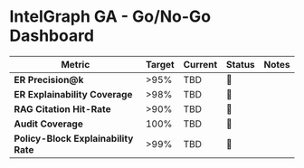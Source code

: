 # IntelGraph GA - Go/No-Go Dashboard

| Metric | Target | Current | Status | Notes |
|---|---|---|---|---|
| **ER Precision@k** | >95% | TBD | 🔴 | |
| **ER Explainability Coverage** | >98% | TBD | 🔴 | |
| **RAG Citation Hit-Rate** | >90% | TBD | 🔴 | |
| **Audit Coverage** | 100% | TBD | 🔴 | |
| **Policy-Block Explainability Rate**| >99% | TBD | 🔴 | |
